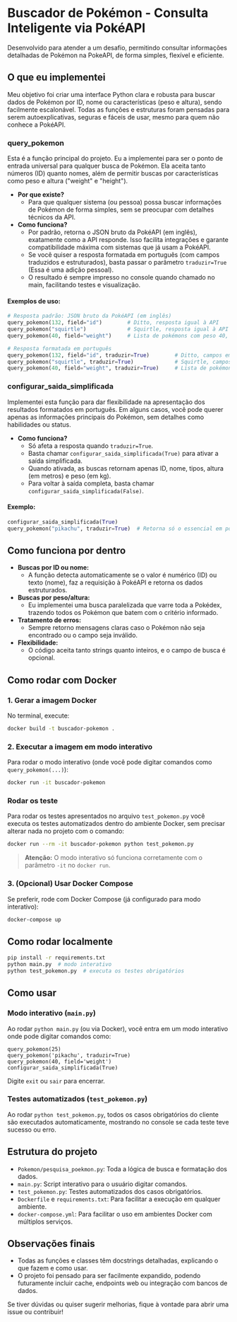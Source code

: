 # Buscador de Pokémon - Consulta Inteligente via PokéAPI

Desenvolvido para atender a um desafio, permitindo consultar informações detalhadas de Pokémon na PokeAPI, de forma simples, flexível e eficiente.

## O que eu implementei

Meu objetivo foi criar uma interface Python clara e robusta para buscar dados de Pokémon por ID, nome ou características (peso e altura), sendo facilmente escalonável. Todas as funções e estruturas foram pensadas para serem autoexplicativas, seguras e fáceis de usar, mesmo para quem não conhece a PokéAPI.

### query_pokemon

Esta é a função principal do projeto. Eu a implementei para ser o ponto de entrada universal para qualquer busca de Pokémon. Ela aceita tanto números (ID) quanto nomes, além de permitir buscas por características como peso e altura ("weight" e "height").

- **Por que existe?**
  - Para que qualquer sistema (ou pessoa) possa buscar informações de Pokémon de forma simples, sem se preocupar com detalhes técnicos da API.
- **Como funciona?**
  - Por padrão, retorna o JSON bruto da PokéAPI (em inglês), exatamente como a API responde. Isso facilita integrações e garante compatibilidade máxima com sistemas que já usam a PokéAPI.
  - Se você quiser a resposta formatada em português (com campos traduzidos e estruturados), basta passar o parâmetro `traduzir=True` (Essa é uma adição pessoal).
  - O resultado é sempre impresso no console quando chamado no main, facilitando testes e visualização.

#### Exemplos de uso:
```python
# Resposta padrão: JSON bruto da PokéAPI (em inglês)
query_pokemon(132, field="id")        # Ditto, resposta igual à API
query_pokemon("squirtle")             # Squirtle, resposta igual à API
query_pokemon(40, field="weight")     # Lista de pokémons com peso 40, resposta igual à API

# Resposta formatada em português
query_pokemon(132, field="id", traduzir=True)        # Ditto, campos em português
query_pokemon("squirtle", traduzir=True)             # Squirtle, campos em português
query_pokemon(40, field="weight", traduzir=True)     # Lista de pokémons com peso 40, campos em português
```

### configurar_saida_simplificada

Implementei esta função para dar flexibilidade na apresentação dos resultados formatados em português. Em alguns casos, você pode querer apenas as informações principais do Pokémon, sem detalhes como habilidades ou status.

- **Como funciona?**
  - Só afeta a resposta quando `traduzir=True`.
  - Basta chamar `configurar_saida_simplificada(True)` para ativar a saída simplificada.
  - Quando ativada, as buscas retornam apenas ID, nome, tipos, altura (em metros) e peso (em kg).
  - Para voltar à saída completa, basta chamar `configurar_saida_simplificada(False)`.

#### Exemplo:
```python
configurar_saida_simplificada(True)
query_pokemon("pikachu", traduzir=True)  # Retorna só o essencial em português
```

## Como funciona por dentro

- **Buscas por ID ou nome:**
  - A função detecta automaticamente se o valor é numérico (ID) ou texto (nome), faz a requisição à PokéAPI e retorna os dados estruturados.
- **Buscas por peso/altura:**
  - Eu implementei uma busca paralelizada que varre toda a Pokédex, trazendo todos os Pokémon que batem com o critério informado.
- **Tratamento de erros:**
  - Sempre retorno mensagens claras caso o Pokémon não seja encontrado ou o campo seja inválido.
- **Flexibilidade:**
  - O código aceita tanto strings quanto inteiros, e o campo de busca é opcional.

## Como rodar com Docker

### 1. Gerar a imagem Docker

No terminal, execute:
```bash
docker build -t buscador-pokemon .
```

### 2. Executar a imagem em modo interativo

Para rodar o modo interativo (onde você pode digitar comandos como `query_pokemon(...)`):
```bash
docker run -it buscador-pokemon
```
 ### Rodar os teste 
 Para rodar os testes apresentados no arquivo `test_pokemon.py` você executa os testes automatizados dentro do ambiente Docker, sem precisar alterar nada no projeto com o comando:
```bash
docker run --rm -it buscador-pokemon python test_pokemon.py
```
> **Atenção:** O modo interativo só funciona corretamente com o parâmetro `-it` no `docker run`.

### 3. (Opcional) Usar Docker Compose
Se preferir, rode com Docker Compose (já configurado para modo interativo):
```bash
docker-compose up
```

## Como rodar localmente
```bash
pip install -r requirements.txt
python main.py  # modo interativo
python test_pokemon.py  # executa os testes obrigatórios
```

## Como usar

### Modo interativo (`main.py`)

Ao rodar `python main.py` (ou via Docker), você entra em um modo interativo onde pode digitar comandos como:

```
query_pokemon(25)
query_pokemon('pikachu', traduzir=True)
query_pokemon(40, field='weight')
configurar_saida_simplificada(True)
```

Digite `exit` ou `sair` para encerrar.

### Testes automatizados (`test_pokemon.py`)

Ao rodar `python test_pokemon.py`, todos os casos obrigatórios do cliente são executados automaticamente, mostrando no console se cada teste teve sucesso ou erro.

## Estrutura do projeto

- `Pokemon/pesquisa_poekmon.py`: Toda a lógica de busca e formatação dos dados.
- `main.py`: Script interativo para o usuário digitar comandos.
- `test_pokemon.py`: Testes automatizados dos casos obrigatórios.
- `Dockerfile` e `requirements.txt`: Para facilitar a execução em qualquer ambiente.
- `docker-compose.yml`: Para facilitar o uso em ambientes Docker com múltiplos serviços.

## Observações finais

- Todas as funções e classes têm docstrings detalhadas, explicando o que fazem e como usar.
- O projeto foi pensado para ser facilmente expandido, podendo futuramente incluir cache, endpoints web ou integração com bancos de dados.

Se tiver dúvidas ou quiser sugerir melhorias, fique à vontade para abrir uma issue ou contribuir!
